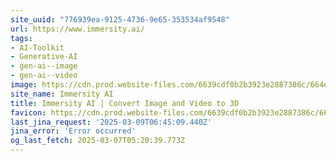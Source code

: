 ```yaml
---
site_uuid: "776939ea-9125-4736-9e65-353534af9548"
url: https://www.immersity.ai/
tags:
- AI-Toolkit
- Generative-AI
- gen-ai--image
- gen-ai--video
image: https://cdn.prod.website-files.com/6639cdf0b2b3923e2887386c/664e3106d07f80a0d64e79ff_IAI_Opengraph.jpg
site_name: Immersity AI
title: Immersity AI | Convert Image and Video to 3D
favicon: https://cdn.prod.website-files.com/6639cdf0b2b3923e2887386c/66478cab0edee878c79cf0a8_IAI_FAVICON.png
last_jina_request: '2025-03-09T06:45:09.440Z'
jina_error: 'Error occurred'
og_last_fetch: 2025-03-07T05:20:39.773Z
---
```


